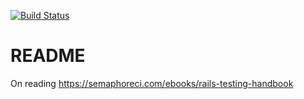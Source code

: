 [![Build Status](https://semaphoreci.com/api/v1/kangkyu/bdd-app/branches/master/shields_badge.svg)](https://semaphoreci.com/kangkyu/bdd-app)

# README

On reading https://semaphoreci.com/ebooks/rails-testing-handbook
